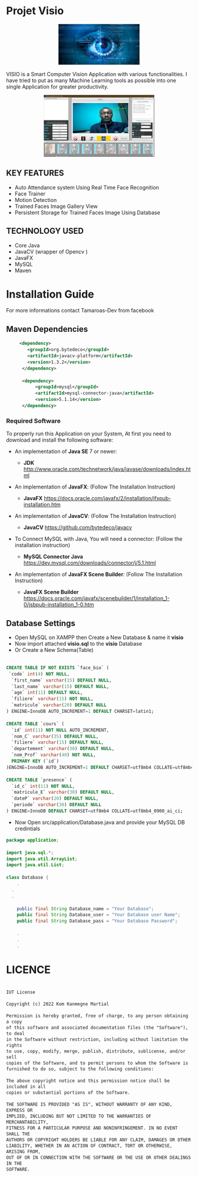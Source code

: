 # Projet Visio
<p align="center">
 <img src="./logo.png" alt="Logo" style="width: 220px;"/></div>
</p>

VISIO is a Smart Computer Vision Application with various functionalities. I have tried to put as many Machine Learning tools as possible into one single Application for greater productivity.

<p align="center">
 <img src="./recognise.png" alt="Logo" style="width: 300px;"/></div>
</p>

## KEY FEATURES
* Auto Attendance system Using Real Time Face Recognition
* Face Trainer
* Motion Detection
* Trained Faces Image Gallery View
* Persistent Storage for Trained Faces Image Using Database

## TECHNOLOGY USED
* Core Java
* JavaCV (wrapper of Opencv )
* JavaFX
* MySQL
* Maven

# Installation Guide
For more informations contact Tamaroas-Dev from facebook
## Maven Dependencies
```xml
     <dependency>
  	    <groupId>org.bytedeco</groupId>
  	    <artifactId>javacv-platform</artifactId>
  	    <version>1.3.2</version>
      </dependency>
  
      <dependency>
           <groupId>mysql</groupId>
           <artifactId>mysql-connector-java</artifactId>
           <version>5.1.14</version>
      </dependency>
  ```
  
### Required Software
To properly run this Application on your System, At first you need to download and install the following software:

 * An implementation of **Java SE** 7 or newer:
   * **JDK**  http://www.oracle.com/technetwork/java/javase/downloads/index.html
 
 * An implementation of **JavaFX**: (Follow The Installation Instruction)
   * **JavaFX**  https://docs.oracle.com/javafx/2/installation/jfxpub-installation.htm

 * An implementation of **JavaCV**: (Follow The Installation Instruction)
   * **JavaCV**  https://github.com/bytedeco/javacv
   
 * To Connect MySQL with Java, You will need a connector: (Follow the installation instruction)
   * **MySQL Connector Java**  https://dev.mysql.com/downloads/connector/j/5.1.html
  
 * An implementation of **JavaFX Scene Builder**: (Follow The Installation Instruction)
   * **JavaFX Scene Builder**  https://docs.oracle.com/javafx/scenebuilder/1/installation_1-0/jsbpub-installation_1-0.htm
 

## Database Settings 
* Open MySQL on XAMPP then Create a New Database & name it **visio** 
* Now import attached **visio.sql** to the  **visio** Database
* Or Create a New Schema(Table)
```sql

CREATE TABLE IF NOT EXISTS `face_bio` (
 `code` int(4) NOT NULL,
  `first_name` varchar(15) DEFAULT NULL,
  `last_name` varchar(15) DEFAULT NULL,
  `age` int(11) DEFAULT NULL,
  `filiere` varchar(15) NOT NULL,
  `matricule` varchar(20) DEFAULT NULL
) ENGINE=InnoDB AUTO_INCREMENT=1 DEFAULT CHARSET=latin1;

CREATE TABLE `cours` (
  `id` int(11) NOT NULL AUTO_INCREMENT,
  `nom_C` varchar(35) DEFAULT NULL,
  `filiere` varchar(15) DEFAULT NULL,
  `departement` varchar(30) DEFAULT NULL,
  `nom_Prof` varchar(40) NOT NULL,
  PRIMARY KEY (`id`)
)ENGINE=InnoDB AUTO_INCREMENT=1 DEFAULT CHARSET=utf8mb4 COLLATE=utf8mb4_0900_ai_ci;

CREATE TABLE `presence` (
  `id_c` int(11) NOT NULL,
  `matricule_E` varchar(30) DEFAULT NULL,
  `dateP` varchar(20) DEFAULT NULL,
  `periode` varchar(30) DEFAULT NULL
) ENGINE=InnoDB DEFAULT CHARSET=utf8mb4 COLLATE=utf8mb4_0900_ai_ci;

```

* Now Open src/application/Database.java and provide your MySQL DB credintials
```java
package application;

import java.sql.*;
import java.util.ArrayList;
import java.util.List;

class Database {
	.
  .
  .

	public final String Database_name = "Your Database";
	public final String Database_user = "Your Database user Name";
	public final String Database_pass = "Your Database Password";

	.
	.
	.
```
# LICENCE

```licence

IUT License

Copyright (c) 2022 Kom Kanmegne Martial

Permission is hereby granted, free of charge, to any person obtaining a copy
of this software and associated documentation files (the "Software"), to deal
in the Software without restriction, including without limitation the rights
to use, copy, modify, merge, publish, distribute, sublicense, and/or sell
copies of the Software, and to permit persons to whom the Software is
furnished to do so, subject to the following conditions:

The above copyright notice and this permission notice shall be included in all
copies or substantial portions of the Software.

THE SOFTWARE IS PROVIDED "AS IS", WITHOUT WARRANTY OF ANY KIND, EXPRESS OR
IMPLIED, INCLUDING BUT NOT LIMITED TO THE WARRANTIES OF MERCHANTABILITY,
FITNESS FOR A PARTICULAR PURPOSE AND NONINFRINGEMENT. IN NO EVENT SHALL THE
AUTHORS OR COPYRIGHT HOLDERS BE LIABLE FOR ANY CLAIM, DAMAGES OR OTHER
LIABILITY, WHETHER IN AN ACTION OF CONTRACT, TORT OR OTHERWISE, ARISING FROM,
OUT OF OR IN CONNECTION WITH THE SOFTWARE OR THE USE OR OTHER DEALINGS IN THE
SOFTWARE.

```

       

 


